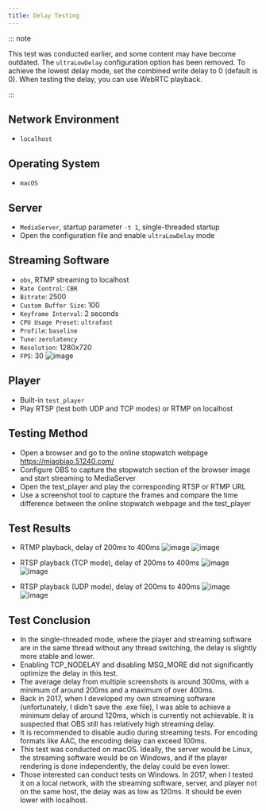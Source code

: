 ```yaml
---
title: Delay Testing
---
```


::: note

This test was conducted earlier, and some content may have become outdated. The `ultraLowDelay` configuration option has been removed. To achieve the lowest delay mode, set the combined write delay to 0 (default is 0). When testing the delay, you can use WebRTC playback.

:::

## Network Environment

- `localhost`

## Operating System

- `macOS`

## Server

- `MediaServer`, startup parameter `-t 1`, single-threaded startup
- Open the configuration file and enable `ultraLowDelay` mode

## Streaming Software

- `obs`, RTMP streaming to localhost
- `Rate Control`: `CBR`
- `Bitrate`: 2500
- `Custom Buffer Size`: 100
- `Keyframe Interval`: 2 seconds
- `CPU Usage Preset`: `ultrafast`
- `Profile`: `baseline`
- `Tune`: `zerolatency`
- `Resolution`: 1280x720
- `FPS`: 30
  ![image](https://user-images.githubusercontent.com/11495632/64311220-daf53f00-cfd5-11e9-8d1f-c39d95c335c4.png)

## Player

- Built-in `test_player`
- Play RTSP (test both UDP and TCP modes) or RTMP on localhost

## Testing Method

- Open a browser and go to the online stopwatch webpage https://miaobiao.51240.com/
- Configure OBS to capture the stopwatch section of the browser image and start streaming to MediaServer
- Open the test_player and play the corresponding RTSP or RTMP URL
- Use a screenshot tool to capture the frames and compare the time difference between the online stopwatch webpage and the test_player

## Test Results

- RTMP playback, delay of 200ms to 400ms
  ![image](https://user-images.githubusercontent.com/11495632/64311009-0af01280-cfd5-11e9-9117-2f520db0b70f.png)
  ![image](https://user-images.githubusercontent.com/11495632/64311040-2b1fd180-cfd5-11e9-8526-675d5d40d746.png)

- RTSP playback (TCP mode), delay of 200ms to 400ms
  ![image](https://user-images.githubusercontent.com/11495632/64311126-76d27b00-cfd5-11e9-89e4-59e9cb15b8bc.png)
  ![image](https://user-images.githubusercontent.com/11495632/64311161-9b2e5780-cfd5-11e9-96dd-5ab7eecc83ca.png)

- RTSP playback (UDP mode), delay of 200ms to 400ms
  ![image](https://user-images.githubusercontent.com/11495632/64311179-b600cc00-cfd5-11e9-953f-07e73c377df1.png)
  ![image](https://user-images.githubusercontent.com/11495632/64311187-c022ca80-cfd5-11e9-89b4-a015d614706e.png)

## Test Conclusion

- In the single-threaded mode, where the player and streaming software are in the same thread without any thread switching, the delay is slightly more stable and lower.
- Enabling TCP_NODELAY and disabling MSG_MORE did not significantly optimize the delay in this test.
- The average delay from multiple screenshots is around 300ms, with a minimum of around 200ms and a maximum of over 400ms.
- Back in 2017, when I developed my own streaming software (unfortunately, I didn't save the .exe file), I was able to achieve a minimum delay of around 120ms, which is currently not achievable. It is suspected that OBS still has relatively high streaming delay.
- It is recommended to disable audio during streaming tests. For encoding formats like AAC, the encoding delay can exceed 100ms.
- This test was conducted on macOS. Ideally, the server would be Linux, the streaming software would be on Windows, and if the player rendering is done independently, the delay could be even lower.
- Those interested can conduct tests on Windows. In 2017, when I tested it on a local network, with the streaming software, server, and player not on the same host, the delay was as low as 120ms. It should be even lower with localhost.
